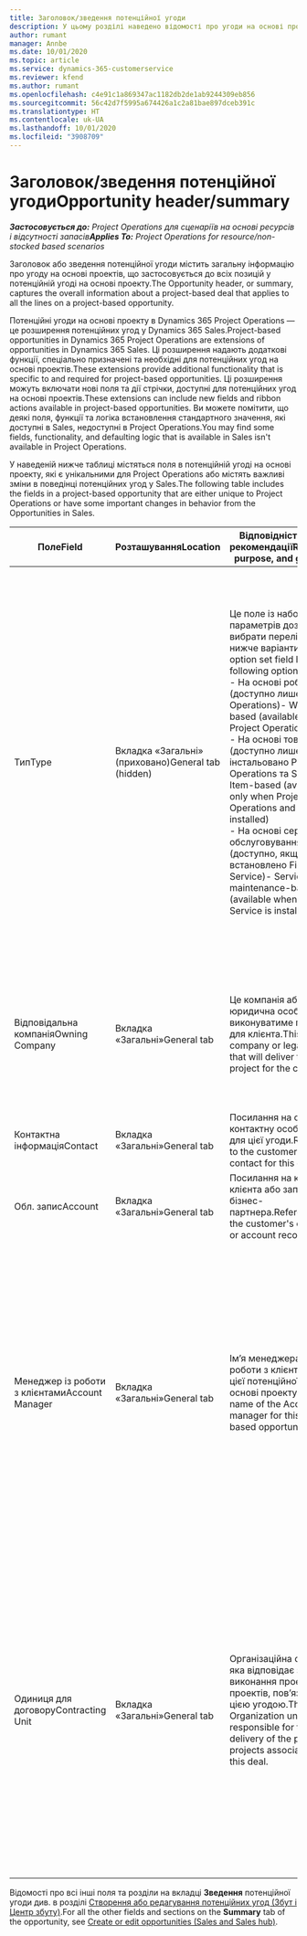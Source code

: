 ```yaml
---
title: Заголовок/зведення потенційної угоди
description: У цьому розділі наведено відомості про угоди на основі проектів, а також позиції потенційної угоди на основі проектів.
author: rumant
manager: Annbe
ms.date: 10/01/2020
ms.topic: article
ms.service: dynamics-365-customerservice
ms.reviewer: kfend
ms.author: rumant
ms.openlocfilehash: c4e91c1a869347ac1182db2de1ab9244309eb856
ms.sourcegitcommit: 56c42d7f5995a674426a1c2a81bae897dceb391c
ms.translationtype: HT
ms.contentlocale: uk-UA
ms.lasthandoff: 10/01/2020
ms.locfileid: "3908709"
---
```

# <a name="opportunity-headersummary"></a><span data-ttu-id="6bad6-103">Заголовок/зведення потенційної угоди</span><span class="sxs-lookup"><span data-stu-id="6bad6-103">Opportunity header/summary</span></span>

<span data-ttu-id="6bad6-104">_**Застосовується до:** Project Operations для сценаріїв на основі ресурсів і відсутності запасів_</span><span class="sxs-lookup"><span data-stu-id="6bad6-104">_**Applies To:** Project Operations for resource/non-stocked based scenarios_</span></span>


<span data-ttu-id="6bad6-105">Заголовок або зведення потенційної угоди містить загальну інформацію про угоду на основі проектів, що застосовується до всіх позицій у потенційній угоді на основі проекту.</span><span class="sxs-lookup"><span data-stu-id="6bad6-105">The Opportunity header, or summary, captures the overall information about a project-based deal that applies to all the lines on a project-based opportunity.</span></span>

<span data-ttu-id="6bad6-106">Потенційні угоди на основі проекту в Dynamics 365 Project Operations — це розширення потенційних угод у Dynamics 365 Sales.</span><span class="sxs-lookup"><span data-stu-id="6bad6-106">Project-based opportunities in Dynamics 365 Project Operations are extensions of opportunities in Dynamics 365 Sales.</span></span> <span data-ttu-id="6bad6-107">Ці розширення надають додаткові функції, спеціально призначені та необхідні для потенційних угод на основі проектів.</span><span class="sxs-lookup"><span data-stu-id="6bad6-107">These extensions provide additional functionality that is specific to and required for project-based opportunities.</span></span> <span data-ttu-id="6bad6-108">Ці розширення можуть включати нові поля та дії стрічки, доступні для потенційних угод на основі проектів.</span><span class="sxs-lookup"><span data-stu-id="6bad6-108">These extensions can include new fields and ribbon actions available in project-based opportunities.</span></span> <span data-ttu-id="6bad6-109">Ви можете помітити, що деякі поля, функції та логіка встановлення стандартного значення, які доступні в Sales, недоступні в Project Operations.</span><span class="sxs-lookup"><span data-stu-id="6bad6-109">You may find some fields, functionality, and defaulting logic that is available in Sales isn't available in Project Operations.</span></span>

<span data-ttu-id="6bad6-110">У наведеній нижче таблиці містяться поля в потенційній угоді на основі проекту, які є унікальними для Project Operations або містять важливі зміни в поведінці потенційних угод у Sales.</span><span class="sxs-lookup"><span data-stu-id="6bad6-110">The following table includes the fields in a project-based opportunity that are either unique to Project Operations or have some important changes in behavior from the Opportunities in Sales.</span></span>

| <span data-ttu-id="6bad6-111">**Поле**</span><span class="sxs-lookup"><span data-stu-id="6bad6-111">**Field**</span></span> | <span data-ttu-id="6bad6-112">**Розташування**</span><span class="sxs-lookup"><span data-stu-id="6bad6-112">**Location**</span></span> | <span data-ttu-id="6bad6-113">**Відповідність, ціль і рекомендації**</span><span class="sxs-lookup"><span data-stu-id="6bad6-113">**Relevance, purpose, and guidance**</span></span> | <span data-ttu-id="6bad6-114">**Вплив на наступні етапи**</span><span class="sxs-lookup"><span data-stu-id="6bad6-114">**Downstream impact**</span></span> |
| --- | --- | --- | --- |
| <span data-ttu-id="6bad6-115">Тип</span><span class="sxs-lookup"><span data-stu-id="6bad6-115">Type</span></span> | <span data-ttu-id="6bad6-116">Вкладка «Загальні» (приховано)</span><span class="sxs-lookup"><span data-stu-id="6bad6-116">General tab (hidden)</span></span> | <span data-ttu-id="6bad6-117">Це поле із набором параметрів дозволяє вибрати перелічені нижче варіанти.</span><span class="sxs-lookup"><span data-stu-id="6bad6-117">This option set field has the following options:</span></span></br><span data-ttu-id="6bad6-118">- На основі робіт (доступно лише з Project Operations)</span><span class="sxs-lookup"><span data-stu-id="6bad6-118">- Work-based (available only with Project Operations)</span></span></br><span data-ttu-id="6bad6-119">- На основі товарів (доступно лише якщо інстальовано Project Operations та Sales)</span><span class="sxs-lookup"><span data-stu-id="6bad6-119">- Item-based (available only when Project Operations and Sales are installed)</span></span></br><span data-ttu-id="6bad6-120">- На основі сервісного обслуговування (доступно, якщо встановлено Field Service)</span><span class="sxs-lookup"><span data-stu-id="6bad6-120">- Service maintenance-based (available when Field Service is installed)</span></span> | <span data-ttu-id="6bad6-121">У разі використання Project Operations для цього значення поля автоматично встановлюється значення **На основі робіт**, яке класифікує потенційну угоду як угоду на основі проекту.</span><span class="sxs-lookup"><span data-stu-id="6bad6-121">When you use Project Operations, this field value is automatically set to **Work-based** which classifies the Opportunity as project-based.</span></span> <span data-ttu-id="6bad6-122">Потенційна угода має бути угодою на основі проекту, щоб дозволити усі спеціальні розширення та функції на основі проекту пізніше у процесі збуту для цієї угоди.</span><span class="sxs-lookup"><span data-stu-id="6bad6-122">An Opportunity should be project-based to enable all project-specific extensions and functionality in the downstream sales process for this deal.</span></span> |
| <span data-ttu-id="6bad6-123">Відповідальна компанія</span><span class="sxs-lookup"><span data-stu-id="6bad6-123">Owning Company</span></span> | <span data-ttu-id="6bad6-124">Вкладка «Загальні»</span><span class="sxs-lookup"><span data-stu-id="6bad6-124">General tab</span></span> | <span data-ttu-id="6bad6-125">Це компанія або юридична особа, яка виконуватиме проект для клієнта.</span><span class="sxs-lookup"><span data-stu-id="6bad6-125">This is the company or legal entity that will deliver the project for the customer.</span></span> | <span data-ttu-id="6bad6-126">Ці відомості поля копіюватимуться до відповідного поля в ціновій пропозиції проекту, створеній з цієї потенційної угоди.</span><span class="sxs-lookup"><span data-stu-id="6bad6-126">This field information will be copied to the corresponding field on the Project quote that is created from this Opportunity.</span></span> |
| <span data-ttu-id="6bad6-127">Контактна інформація</span><span class="sxs-lookup"><span data-stu-id="6bad6-127">Contact</span></span> | <span data-ttu-id="6bad6-128">Вкладка «Загальні»</span><span class="sxs-lookup"><span data-stu-id="6bad6-128">General tab</span></span> | <span data-ttu-id="6bad6-129">Посилання на основну контактну особу клієнта для цієї угоди.</span><span class="sxs-lookup"><span data-stu-id="6bad6-129">Reference to the customer's primary contact for this deal.</span></span> | |
| <span data-ttu-id="6bad6-130">Обл. запис</span><span class="sxs-lookup"><span data-stu-id="6bad6-130">Account</span></span> | <span data-ttu-id="6bad6-131">Вкладка «Загальні»</span><span class="sxs-lookup"><span data-stu-id="6bad6-131">General tab</span></span> | <span data-ttu-id="6bad6-132">Посилання на компанію клієнта або запис бізнес-партнера.</span><span class="sxs-lookup"><span data-stu-id="6bad6-132">Reference to the customer's company or account record.</span></span> | |
| <span data-ttu-id="6bad6-133">Менеджер із роботи з клієнтами</span><span class="sxs-lookup"><span data-stu-id="6bad6-133">Account Manager</span></span> | <span data-ttu-id="6bad6-134">Вкладка «Загальні»</span><span class="sxs-lookup"><span data-stu-id="6bad6-134">General tab</span></span> | <span data-ttu-id="6bad6-135">Ім’я менеджера із роботи з клієнтами для цієї потенційної угоди на основі проекту.</span><span class="sxs-lookup"><span data-stu-id="6bad6-135">The name of the Account manager for this project-based opportunity.</span></span> | <span data-ttu-id="6bad6-136">Менеджер із роботи з клієнтами відповідає за керування зв’язками з клієнтом до завершення цього проекту.</span><span class="sxs-lookup"><span data-stu-id="6bad6-136">The Account manager is responsible for managing the relationship with the customer through the completion of this project.</span></span> <span data-ttu-id="6bad6-137">На основі запису планованого ресурсу, прив’язаного до менеджера із роботи з клієнтами, для одиниці з договору встановлюється значення за замовчуванням.</span><span class="sxs-lookup"><span data-stu-id="6bad6-137">Based on the bookable resource record tied to the Account manager, the contracting unit is defaulted.</span></span> |
| <span data-ttu-id="6bad6-138">Одиниця для договору</span><span class="sxs-lookup"><span data-stu-id="6bad6-138">Contracting Unit</span></span> | <span data-ttu-id="6bad6-139">Вкладка «Загальні»</span><span class="sxs-lookup"><span data-stu-id="6bad6-139">General tab</span></span> | <span data-ttu-id="6bad6-140">Організаційна одиниця, яка відповідає за виконання проекту або проектів, пов’язаних із цією угодою.</span><span class="sxs-lookup"><span data-stu-id="6bad6-140">The Organization unit that is responsible for the delivery of the project or projects associated with this deal.</span></span> | <span data-ttu-id="6bad6-141">Одиниця для договору — це підрозділ компанії, який виконуватиме проекти після закриття угоди.</span><span class="sxs-lookup"><span data-stu-id="6bad6-141">The contracting unit is the division of the company that will complete the project(s) after the deal is closed.</span></span> <span data-ttu-id="6bad6-142">Кожна одиниця для договору має грошову одиницю, і ця грошова одиниця використовується для звіту із запланованих і фактичних витрат, що виникли під час реалізації проекту.</span><span class="sxs-lookup"><span data-stu-id="6bad6-142">Every contracting unit has a currency, and this currency is used to report estimated and actual costs incurred during the project.</span></span> |

<span data-ttu-id="6bad6-143">Відомості про всі інші поля та розділи на вкладці **Зведення** потенційної угоди див. в розділі [Створення або редагування потенційних угод (Збут і Центр збуту)](https://docs.microsoft.com/dynamics365/sales-enterprise/create-edit-opportunity-sales).</span><span class="sxs-lookup"><span data-stu-id="6bad6-143">For all the other fields and sections on the **Summary** tab of the opportunity, see [Create or edit opportunities (Sales and Sales hub)](https://docs.microsoft.com/dynamics365/sales-enterprise/create-edit-opportunity-sales).</span></span>
